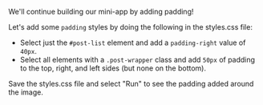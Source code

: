 We'll continue building our mini-app by adding padding!

Let's add some ``padding`` styles by doing the following in the styles.css file:

- Select just the ``#post-list`` element and add a ``padding-right`` value of ``40px``.
- Select all elements with a ``.post-wrapper`` class and add ``50px`` of padding to the top, right, and left sides (but none on the bottom).

Save the styles.css file and select "Run" to see the padding added around the image.

